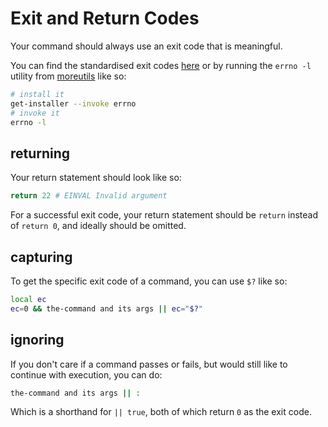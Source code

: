 # Exit and Return Codes

Your command should always use an exit code that is meaningful.

You can find the standardised exit codes [here](https://gist.github.com/shinokada/5432e491f9992da994fbed05948bfba1) or by running the `errno -l` utility from [moreutils](https://rentes.github.io/unix/utilities/2015/07/27/moreutils-package/) like so:

```bash
# install it
get-installer --invoke errno
# invoke it
errno -l
```

## returning

Your return statement should look like so:

```bash
return 22 # EINVAL Invalid argument
```

For a successful exit code, your return statement should be `return` instead of `return 0`, and ideally should be omitted.

## capturing

To get the specific exit code of a command, you can use `$?` like so:

```bash
local ec
ec=0 && the-command and its args || ec="$?"
```

## ignoring

If you don't care if a command passes or fails, but would still like to continue with execution, you can do:

```bash
the-command and its args || :
```

Which is a shorthand for `|| true`, both of which return `0` as the exit code.

